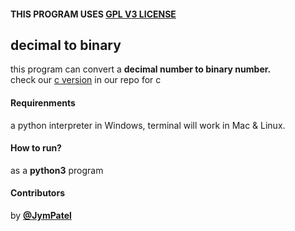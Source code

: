 #### THIS PROGRAM USES [GPL V3 LICENSE](../../LICENSE)

## decimal to binary
this program can convert a **decimal number to binary number.**  
check our [c version]("#todo") in our repo for c  

#### Requirenments
a python interpreter in Windows, terminal will work in Mac & Linux.  

#### How to run?
as a **python3** program  

#### Contributors
by [**@JymPatel**](https://github.com/JymPatel)  
